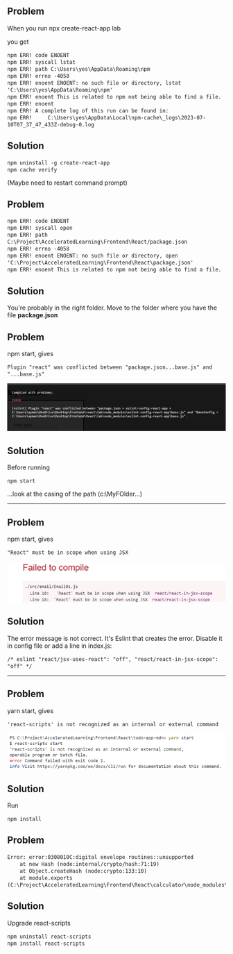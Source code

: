 
## Problem

When you run
    npx create-react-app lab

you get


    npm ERR! code ENOENT
    npm ERR! syscall lstat
    npm ERR! path C:\Users\yes\AppData\Roaming\npm
    npm ERR! errno -4058
    npm ERR! enoent ENOENT: no such file or directory, lstat 'C:\Users\yes\AppData\Roaming\npm'
    npm ERR! enoent This is related to npm not being able to find a file.
    npm ERR! enoent
    npm ERR! A complete log of this run can be found in:
    npm ERR!     C:\Users\yes\AppData\Local\npm-cache\_logs\2023-07-10T07_37_47_433Z-debug-0.log


## Solution

    npm uninstall -g create-react-app
    npm cache verify

(Maybe need to restart command prompt)

## Problem

    npm ERR! code ENOENT
    npm ERR! syscall open
    npm ERR! path C:\Project\AcceleratedLearning\Frontend\React/package.json
    npm ERR! errno -4058
    npm ERR! enoent ENOENT: no such file or directory, open 'C:\Project\AcceleratedLearning\Frontend\React\package.json'
    npm ERR! enoent This is related to npm not being able to find a file.

## Solution

You're probably in the right folder. Move to the folder where you have the file **package.json** 

## Problem

npm start, gives

	Plugin "react" was conflicted between "package.json...base.js" and "...base.js"

![](01.png)

## Solution


Before running 
    
    npm start
    
...look at the casing of the path (c:\MyFOlder\...)

---

## Problem


npm start, gives

	"React" must be in scope when using JSX

![](02.png)

## Solution

The error message is not correct. It's Eslint that creates the error. Disable it in config file or add a line in index.js:

    /* eslint "react/jsx-uses-react": "off", "react/react-in-jsx-scope": "off" */

---

## Problem

yarn start, gives

    'react-scripts' is not recognized as an internal or external command

![](03.png)


## Solution

Run 

    npm install


## Problem 

    Error: error:0308010C:digital envelope routines::unsupported
        at new Hash (node:internal/crypto/hash:71:19)
        at Object.createHash (node:crypto:133:10)
        at module.exports (C:\Project\AcceleratedLearning\Frontend\React\calculator\node_modules\webpack\lib\util\createHash.js:135:53)

## Solution

Upgrade react-scripts

    npm uninstall react-scripts
    npm install react-scripts    
